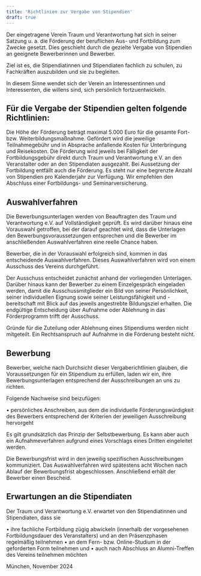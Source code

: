 ```yaml
---
title: 'Richtlinien zur Vergabe von Stipendien'
draft: true
---
```


Der eingetragene Verein Traum und Verantwortung hat sich in seiner Satzung u. a. die Förderung der beruflichen Aus- und Fortbildung zum Zwecke gesetzt. Dies geschieht durch die gezielte Vergabe von Stipendien an geeignete Bewerberinnen und Bewerber.

Ziel ist es, die Stipendiatinnen und Stipendiaten fachlich zu schulen, zu Fachkräften auszubilden und sie zu begleiten.

In diesem Sinne wendet sich der Verein an Interessentinnen und Interessenten, die willens sind, sich persönlich fortzuentwickeln.

## Für die Vergabe der Stipendien gelten folgende Richtlinien:

Die Höhe der Förderung beträgt maximal 5.000 Euro für die gesamte Fort- bzw. Weiterbildungsmaßnahme. Gefördert wird die jeweilige Teilnahmegebühr und in Absprache anfallende Kosten für Unterbringung und Reisekosten. Die Förderung wird jeweils bei Fälligkeit der Fortbildungsgebühr direkt durch Traum und Verantwortung e.V. an den Veranstalter oder an den Stipendiaten ausgezahlt. Bei Aussetzung der Fortbildung entfällt auch die Förderung. Es steht nur eine begrenzte Anzahl von Stipendien pro Kalenderjahr zur Verfügung. Wir empfehlen den Abschluss einer Fortbildungs- und Seminarversicherung.

## Auswahlverfahren

Die Bewerbungsunterlagen werden von Beauftragten des Traum und Verantwortung e.V. auf Vollständigkeit geprüft. Es wird darüber hinaus eine Vorauswahl getroffen, bei der darauf geachtet wird, dass die Unterlagen den Bewerbungsvoraussetzungen entsprechen und die Bewerber im anschließenden Auswahlverfahren eine reelle Chance haben.

Bewerber, die in der Vorauswahl erfolgreich sind, kommen in das entscheidende Auswahlverfahren.
Dieses Auswahlverfahren wird von einem Ausschuss des Vereins durchgeführt.

Der Ausschuss entscheidet zunächst anhand der vorliegenden Unterlagen. Darüber hinaus kann der Bewerber zu einem Einzelgespräch eingeladen werden, damit die Ausschussmitglieder ein Bild von seiner Persönlichkeit, seiner individuellen Eignung sowie seiner Leistungsfähigkeit und -bereitschaft mit Blick auf das jeweils angestrebte Bildungsziel erhalten. Die endgültige Entscheidung über Aufnahme oder Ablehnung in das Förderprogramm trifft der Ausschuss.

Gründe für die Zuteilung oder Ablehnung eines Stipendiums werden nicht mitgeteilt. Ein Rechtsanspruch auf Aufnahme in die Förderung besteht nicht.

## Bewerbung

Bewerber, welche nach Durchsicht dieser Vergaberichtlinien glauben, die Voraussetzungen für ein
Stipendium zu erfüllen, laden wir ein, ihre Bewerbungsunterlagen entsprechend der Ausschreibungen an uns zu richten.

Folgende Nachweise sind beizufügen:

• persönliches Anschreiben, aus dem die individuelle Förderungswürdigkeit des Bewerbers entsprechend der Kriterien der jeweiligen Ausschreibung hervorgeht

Es gilt grundsätzlich das Prinzip der Selbstbewerbung. Es kann aber auch ein Aufnahmeverfahren
aufgrund eines Vorschlags eines Dritten eingeleitet werden.

Die Bewerbungsfrist wird in den jeweilig spezifischen Ausschreibungen kommuniziert. Das Auswahlverfahren wird spätestens acht Wochen nach Ablauf der Bewerbungsfrist abgeschlossen. Anschließend erhält der Bewerber einen Bescheid.

## Erwartungen an die Stipendiaten

Der Traum und Verantwortung e.V. erwartet von den Stipendiatinnen und Stipendiaten, dass sie

• ihre fachliche Fortbildung zügig abwickeln (innerhalb der vorgesehenen Fortbildungsdauer des Veranstalters) und an den Präsenzphasen regelmäßig teilnehmen
• an dem Fern- bzw. Online-Studium in der geforderten Form teilnehmen und
• auch nach Abschluss an Alumni-Treffen des Vereins teilnehmen möchten

München, November 2024